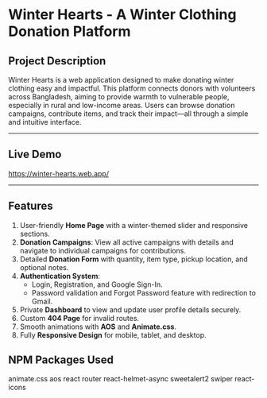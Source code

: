 # **Winter Hearts - A Winter Clothing Donation Platform**

## **Project Description**
Winter Hearts is a web application designed to make donating winter clothing easy and impactful. This platform connects donors with volunteers across Bangladesh, aiming to provide warmth to vulnerable people, especially in rural and low-income areas. Users can browse donation campaigns, contribute items, and track their impact—all through a simple and intuitive interface.

---

## **Live Demo**
https://winter-hearts.web.app/

---

## **Features**
1. User-friendly **Home Page** with a winter-themed slider and responsive sections.
2. **Donation Campaigns**: View all active campaigns with details and navigate to individual campaigns for contributions.
3. Detailed **Donation Form** with quantity, item type, pickup location, and optional notes.
4. **Authentication System**:
   - Login, Registration, and Google Sign-In.
   - Password validation and Forgot Password feature with redirection to Gmail.
5. Private **Dashboard** to view and update user profile details securely.
6. Custom **404 Page** for invalid routes.
7. Smooth animations with **AOS** and **Animate.css**.
8. Fully **Responsive Design** for mobile, tablet, and desktop.



## **NPM Packages Used**
animate.css
aos
react router
react-helmet-async
sweetalert2
swiper
react-icons
